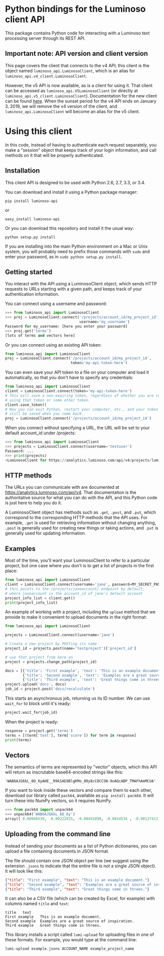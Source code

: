 Python bindings for the Luminoso client API
===========================================

This package contains Python code for interacting with a Luminoso text
processing server through its REST API.

Important note: API version and client version
----------------------------------------------

This page covers the client that connects to the v4 API; this client is the
object named `luminoso_api.LuminosoClient`, which is an alias for
`luminoso_api.v4_client.LuminosoClient`.

However, the v5 API is now available, as is a client for using it.  That client
can be accessed as `luminoso_api.V5LuminosoClient` (or directly at
`luminoso_api.v5_client.LuminosoClient`).  Documentation for the new client can
be found
[here](https://github.com/LuminosoInsight/luminoso-api-client-python/blob/master/V5_README.md).
When the sunset period for the v4 API ends on January 3, 2019, we will remove
the v4 version of the client, and `luminoso_api.LuminosoClient` will become an
alias for the v5 client.

Using this client
=================

In this code, instead of having to authenticate each request separately,
you make a "session" object that keeps track of your login information,
and call methods on it that will be properly authenticated.

Installation
---------------
This client API is designed to be used with Python 2.6, 2.7, 3.3, or 3.4.

You can download and install it using a Python package manager:

    pip install luminoso-api

or

    easy_install luminoso-api

Or you can download this repository and install it the usual way:

    python setup.py install

If you are installing into the main Python environment on a Mac or Unix
system, you will probably need to prefix those commands with `sudo` and
enter your password, as in `sudo python setup.py install`.

Getting started
---------------
You interact with the API using a LuminosoClient object, which sends HTTP
requests to URLs starting with a given path, and keeps track of your
authentication information.

You can connect using a username and password:

```python
>>> from luminoso_api import LuminosoClient
>>> proj = LuminosoClient.connect('/projects/account_id/my_project_id',
                                  username='my_username')
Password for my_username: [here you enter your password]
>>> proj.get('terms')
[lots of terms and vectors here]
```

Or you can connect using an existing API token:

```python
from luminoso_api import LuminosoClient
proj = LuminosoClient.connect('/projects/account_id/my_project_id',
                              token='my-api-token-here')
```

You can even save your API token to a file on your computer and load it
automatically, so that you don't have to specify any credentials:

```python
from luminoso_api import LuminosoClient
client = LuminosoClient.connect(token='my-api-token-here')
# This will save a non-expiring token, regardless of whether you are currently
# using that token or some other token.
client.save_token()
# Now you can exit Python, restart your computer, etc., and your token will
# still be saved when you come back.
proj = LuminosoClient.connect('/projects/account_id/my_project_id')
```

When you connect without specifying a URL, the URL will be set to your default
account_id under /projects:

```python
>>> from luminoso_api import LuminosoClient
>>> projects = LuminosoClient.connect(username='testuser')
Password: ...
>>> print(projects)
<LuminosoClient for https://analytics.luminoso.com/api/v4/projects/lumi-test/>
```

HTTP methods
------------

The URLs you can communicate with are documented at https://analytics.luminoso.com/api/v4.
That documentation is the authoritative source for what you can do with the
API, and this Python code is just here to help you do it.

A LuminosoClient object has methods such as `.get`, `.post`, and `.put`,
which correspond to the corresponding HTTP methods that the API uses. For
example, `.get` is used for retrieving information without changing anything,
`.post` is generally used for creating new things or taking actions, and `.put`
is generally used for updating information.

Examples
--------

Most of the time, you'll want your LuminosoClient to refer to a particular
project, but one case where you don't is to get a list of projects in the first
place:

```python
from luminoso_api import LuminosoClient
client = LuminosoClient.connect(username='jane', password=MY_SECRET_PASSWORD)
# this points to the /projects/janeaccount/ endpoint by default,
# where janeaccount is the account_id of jane's default account
project_info_list = client.get()
print(project_info_list)
```


An example of working with a project, including the `upload` method
that we provide to make it convenient to upload documents in the right format:

```python
from luminoso_api import LuminosoClient

projects = LuminosoClient.connect(username='jane')

# Create a new project by POSTing its name
project_id = projects.post(name='testproject')['project_id']

# use that project from here on
project = projects.change_path(project_id)

docs = [{'title': 'First example', 'text': 'This is an example document.'},
        {'title': 'Second example', 'text': 'Examples are a great source of inspiration.'},
        {'title': 'Third example', 'text': 'Great things come in threes.'}]
project.upload('docs', docs)
job_id = project.post('docs/recalculate')
```

This starts an asynchronous job, returning us its ID number. We can use
`wait_for` to block until it's ready:

```python
project.wait_for(job_id)
```

When the project is ready:

```python
response = project.get('terms')
terms = [(term['text'], term['score']) for term in response]
print(terms)
```

Vectors
-------
The semantics of terms are represented by "vector" objects, which this API
will return as inscrutable base64-encoded strings like this:

    'WAB6AJG6kL_6D_6yAHE__R9kSAE8BlgKMo_80y8cCOCCSN-9oAQcABP_TMAFhAmMCUA'

If you want to look inside these vectors and compare them to each other,
download our library called `pack64`, available as `pip install pack64`. It
will turn these into NumPy vectors, so it requires NumPy.

```python
>>> from pack64 import unpack64
>>> unpack64('WAB6AJG6kL_6D_6y')
array([ 0.00046539,  0.00222015, -0.08491898, -0.0014534 , -0.00127411], dtype=float32)
```

Uploading from the command line
-------------------------------
Instead of sending your documents as a list of Python dictionaries, you can upload a file
containing documents in JSON format.

The file should contain one JSON object per line (we suggest using the extension `.jsons`
to indicate that the entire file is not a single JSON object). It will look like this:

```json
{"title": "First example", "text": "This is an example document."}
{"title": "Second example", "text": "Examples are a great source of inspiration."}
{"title": "Third example", "text": "Great things come in threes."}
```

It can also be a CSV file (which can be created by Excel, for example) with columns named
`title` and `text`:

```
title   text
First example   This is an example document.
Second example  Examples are a great source of inspiration.
Third example   Great things come in threes.
```

This library installs a script called `lumi-upload` for uploading files in one of these formats.
For example, you would type at the command line:

    lumi-upload example.jsons ACCOUNT_NAME example_project_name
